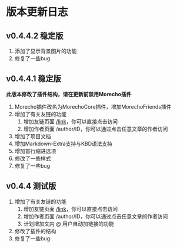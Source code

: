 # 版本更新日志

## v0.4.4.2 稳定版

1. 添加了显示背景图片的功能
1. 修复了一些bug

## v0.4.4.1 稳定版

**此版本修改了插件结构，请在更新前禁用Morecho插件**

1. Morecho插件改名为MorechoCore插件，增加MorechoFriends插件
1. 增加了有关友链的功能
    1. 增加友链页面 [/link](/link)，你可以直接点击访问
    1. 增加作者页面 /author/ID，你可以通过点击任意文章的作者访问
1. 增加了项目文档
1. 增加Markdown-Extra支持与KBD语法支持
1. 增加首行缩进选项
1. 修改了一些样式
1. 修复了一些bug

## v0.4.4 测试版
1. 增加了有关友链的功能
    1. 增加友链页面 [/link](/link)，你可以直接点击访问
    1. 增加作者页面 /author/ID，你可以通过点击任意文章的作者访问
    1. 计划增加文内 @ 用户自动加链接的功能
1. 修改了插件的结构
1. 修复了一些bug